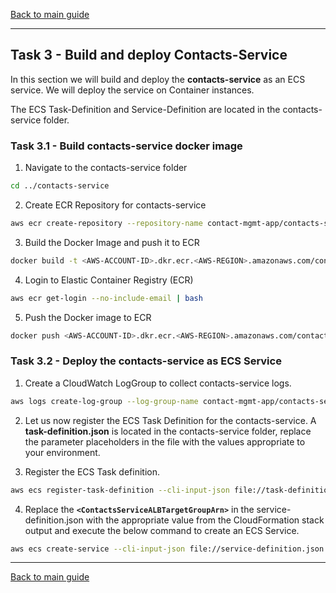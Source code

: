 [Back to main guide](../README.md)

___

## Task 3 - Build and deploy Contacts-Service

In this section we will build and deploy the **contacts-service** as an ECS service. We will deploy the service on Container instances.

The ECS Task-Definition and Service-Definition are located in the contacts-service folder.

### Task 3.1 - Build contacts-service docker image

1. Navigate to the contacts-service folder

```bash
cd ../contacts-service
```

2. Create ECR Repository for contacts-service

```bash
aws ecr create-repository --repository-name contact-mgmt-app/contacts-service
```

3. Build the Docker Image and push it to ECR

```bash
docker build -t <AWS-ACCOUNT-ID>.dkr.ecr.<AWS-REGION>.amazonaws.com/contact-mgmt-app/contacts-service:latest .
```

4. Login to Elastic Container Registry (ECR)

```bash
aws ecr get-login --no-include-email | bash
```

5. Push the Docker image to ECR

```bash
docker push <AWS-ACCOUNT-ID>.dkr.ecr.<AWS-REGION>.amazonaws.com/contact-mgmt-app/contacts-service:latest
```

### Task 3.2 - Deploy the contacts-service as ECS Service

1. Create a CloudWatch LogGroup to collect contacts-service logs.

```bash
aws logs create-log-group --log-group-name contact-mgmt-app/contacts-service
```

2. Let us now register the ECS Task Definition for the contacts-service. A **task-definition.json** is located in the contacts-service folder, replace the parameter placeholders in the file with the values appropriate to your environment.

3. Register the ECS Task definition.

```bash
aws ecs register-task-definition --cli-input-json file://task-definition.json
```

4. Replace the **`<ContactsServiceALBTargetGroupArn>`** in the service-definition.json with the appropriate value from the CloudFormation stack output and execute the below command to create an ECS Service.

```bash
aws ecs create-service --cli-input-json file://service-definition.json 
```

___
[Back to main guide](../README.md)
